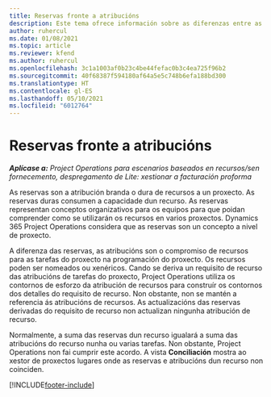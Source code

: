 ```yaml
---
title: Reservas fronte a atribucións
description: Este tema ofrece información sobre as diferenzas entre as reservas de recursos e as atribucións de recursos.
author: ruhercul
ms.date: 01/08/2021
ms.topic: article
ms.reviewer: kfend
ms.author: ruhercul
ms.openlocfilehash: 3c1a1003af0b23c4be44fefac0b3c4ea725f96b2
ms.sourcegitcommit: 40f68387f594180af64a5e5c748b6efa188bd300
ms.translationtype: HT
ms.contentlocale: gl-ES
ms.lasthandoff: 05/10/2021
ms.locfileid: "6012764"
---
```

# <a name="bookings-vs-assignments"></a>Reservas fronte a atribucións

_**Aplícase a:** Project Operations para escenarios baseados en recursos/sen fornecemento, despregamento de Lite: xestionar a facturación proforma_

As reservas son a atribución branda o dura de recursos a un proxecto. As reservas duras consumen a capacidade dun recurso. As reservas representan conceptos organizativos para os equipos para que poidan comprender como se utilizarán os recursos en varios proxectos. Dynamics 365 Project Operations considera que as reservas son un concepto a nivel de proxecto. 

A diferenza das reservas, as atribucións son o compromiso de recursos para as tarefas do proxecto na programación do proxecto. Os recursos poden ser nomeados ou xenéricos.  Cando se deriva un requisito de recurso das atribucións de tarefas do proxecto, Project Operations utiliza os contornos de esforzo da atribución de recursos para construír os contornos dos detalles do requisito de recurso. Non obstante, non se mantén a referencia ás atribucións de recursos. As actualizacións das reservas derivadas do requisito de recurso non actualizan ningunha atribución de recurso.

Normalmente, a suma das reservas dun recurso igualará a suma das atribucións do recurso nunha ou varias tarefas. Non obstante, Project Operations non fai cumprir este acordo. A vista **Conciliación** mostra ao xestor de proxectos lugares onde as reservas e atribucións dun recurso non coinciden.




[!INCLUDE[footer-include](../includes/footer-banner.md)]